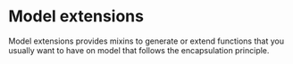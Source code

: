 # Model extensions

Model extensions provides mixins to generate or extend functions that you usually want to have on model that
follows the encapsulation principle.
